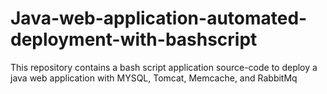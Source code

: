 # Java-web-application-automated-deployment-with-bashscript
This repository contains a bash script application source-code to deploy a java web application with MYSQL, Tomcat, Memcache, and RabbitMq 

